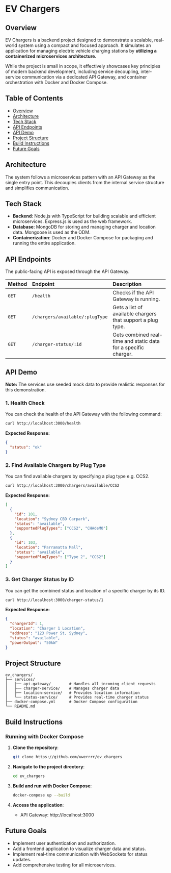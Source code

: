 # EV Chargers

## Overview

EV Chargers is a backend project designed to demonstrate a scalable, real-world system using a compact and focused approach. It simulates an application for managing electric vehicle charging stations by **utilizing a containerized microservices architecture.**

While the project is small in scope, it effectively showcases key principles of modern backend development, including service decoupling, inter-service communication via a dedicated API Gateway, and container orchestration with Docker and Docker Compose.

## Table of Contents

- [Overview](#overview)
- [Architecture](#architecture)
- [Tech Stack](#tech-stack)
- [API Endpoints](#api-endpoints)
- [API Demo](#api-demo)
- [Project Structure](#project-structure)
- [Build Instructions](#build-instructions)
- [Future Goals](#future-goals)

## Architecture

The system follows a microservices pattern with an API Gateway as the single entry point. This decouples clients from the internal service structure and simplifies communication.

## Tech Stack

- **Backend**: Node.js with TypeScript for building scalable and efficient microservices. Express.js is used as the web framework.
- **Database**: MongoDB for storing and managing charger and location data. Mongoose is used as the ODM.
- **Containerization**: Docker and Docker Compose for packaging and running the entire application.

## API Endpoints

The public-facing API is exposed through the API Gateway.

| Method | Endpoint                        | Description                                                  |
| :----- | :------------------------------ | :----------------------------------------------------------- |
| `GET`  | `/health`                       | Checks if the API Gateway is running.                        |
| `GET`  | `/chargers/available/:plugType` | Gets a list of available chargers that support a plug type.  |
| `GET`  | `/charger-status/:id`           | Gets combined real-time and static data for a specific charger. |

## API Demo

**Note:** The services use seeded mock data to provide realistic responses for this demonstration.

### 1. Health Check

You can check the health of the API Gateway with the following command:

```bash
curl http://localhost:3000/health
```

**Expected Response:**

```json
{
  "status": "ok"
}
```

### 2. Find Available Chargers by Plug Type

You can find available chargers by specifying a plug type e.g. CCS2.

```bash
curl http://localhost:3000/chargers/available/CCS2
```

**Expected Response:**

```json
[
  {
    "id": 101,
    "location": "Sydney CBD Carpark",
    "status": "available",
    "supportedPlugTypes": ["CCS2", "CHAdeMO"]
  },
  {
    "id": 103,
    "location": "Parramatta Mall",
    "status": "available",
    "supportedPlugTypes": ["Type 2", "CCS2"]
  }
]
```

### 3. Get Charger Status by ID

You can get the combined status and location of a specific charger by its ID.

```bash
curl http://localhost:3000/charger-status/1
```

**Expected Response:**

```json
{
  "chargerId": 1,
  "location": "Charger 1 Location",
  "address": "123 Power St, Sydney",
  "status": "available",
  "powerOutput": "50kW"
}
```

## Project Structure

```
ev_chargers/
├── services/
│   ├── api-gateway/        # Handles all incoming client requests
│   ├── charger-service/    # Manages charger data
│   ├── location-service/   # Provides location information
│   └── status-service/     # Provides real-time charger status
├── docker-compose.yml      # Docker Compose configuration
└── README.md
```

## Build Instructions

### Running with Docker Compose

1.  **Clone the repository**:

    ```bash
    git clone https://github.com/uwerrrr/ev_chargers
    ```

2.  **Navigate to the project directory**:

    ```bash
    cd ev_chargers
    ```

3.  **Build and run with Docker Compose**:

    ```bash
    docker-compose up --build
    ```

4.  **Access the application**:
    - API Gateway: http://localhost:3000

## Future Goals

- Implement user authentication and authorization.
- Add a frontend application to visualize charger data and status.
- Implement real-time communication with WebSockets for status updates.
- Add comprehensive testing for all microservices.
